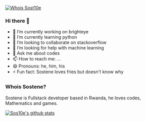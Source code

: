 [![Whois Sost10e](https://pbs.twimg.com/profile_banners/953537652200017920/1609784220/1500x500)](https://www.youtube.com/c/whoisSostene)
### Hi there 👋

- 🔭 I’m currently working on brighteye
- 🌱 I’m currently learning python
- 👯 I’m looking to collaborate on stackoverflow
- 🤔 I’m looking for help with machine learning
- 💬 Ask me about codes
- 📫 How to reach me: ...
- 😄 Pronouns: he, him, his
- ⚡ Fun fact: Sostene loves fries but doesn't know why
### Whois Sostene?
Sostene is Fullstack developer based in Rwanda, he loves codes, Mathematics and games.

[![Sos10e's github stats](https://github-readme-stats.vercel.app/api/top-langs/?username=sos10e)](https://github.com/sos10e)
